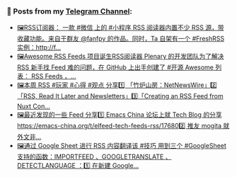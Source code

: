 ### 📰 Posts from my [Telegram Channel](https://t.me/s/aboutrss):
<!-- BLOG-POST-LIST:START -->
- [🖼RSS订阅器： 一款 #微信 上的 #小程序 RSS 阅读器内置不少 RSS 源，带收藏功能。来自于群友 @fanfpy 的作品。同时，Ta 自架有一个 #FreshRSS 实例：http://f...](https://t.me/aboutrss/1074)
- [🖼Awesome RSS Feeds 项目诞生RSS阅读器 Plenary 的开发团队为了解决 RSS 新手找 Feed 难的问题，在 GitHub 上出手创建了 #开源 Awesome 列表： RSS Feeds ，...](https://t.me/aboutrss/1073)
- [🖼本周 RSS #玩家 #心得 #观点 分享1️⃣ 「竹炉山房：NetNewsWire」2️⃣「RSS, Read It Later and Newsletters」3️⃣「Creating an RSS Feed from Nuxt Con...](https://t.me/aboutrss/1072)
- [🖼最近发现的一些 Feed 分享1️⃣ Emacs China 论坛上就 Tech Blog 的分享https://emacs-china.org/t/elfeed-tech-feeds-rss/176802️⃣ 推友 mogita 就外文非...](https://t.me/aboutrss/1071)
- [🖼通过 Google Sheet 进行 RSS 内容翻译该 #技巧 用到三个 #GoogleSheet 支持的函数：IMPORTFEED 、GOOGLETRANSLATE 、 DETECTLANGUAGE ：1️⃣ 在新建 Google...](https://t.me/aboutrss/1070)
<!-- BLOG-POST-LIST:END -->

<!--
**AboutRSS/AboutRSS** is a ✨ _special_ ✨ repository because its `README.md` (this file) appears on your GitHub profile.

Here are some ideas to get you started:

- 🔭 I’m currently working on ...
- 🌱 I’m currently learning ...
- 👯 I’m looking to collaborate on ...
- 🤔 I’m looking for help with ...
- 💬 Ask me about ...
- 📫 How to reach me: ...
- 😄 Pronouns: ...
- ⚡ Fun fact: ...
-->
